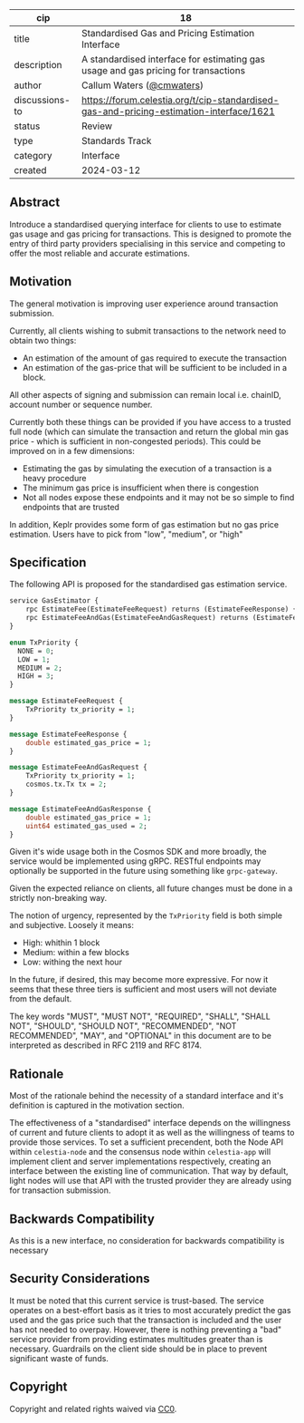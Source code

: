 | cip | 18 |
| - | - |
| title | Standardised Gas and Pricing Estimation Interface |
| description | A standardised interface for estimating gas usage and gas pricing for transactions |
| author | Callum Waters ([@cmwaters](https://github.com/cmwaters)) |
| discussions-to | <https://forum.celestia.org/t/cip-standardised-gas-and-pricing-estimation-interface/1621> |
| status | Review |
| type | Standards Track |
| category | Interface |
| created | 2024-03-12 |

## Abstract

Introduce a standardised querying interface for clients to use to estimate gas usage and gas pricing for transactions. This is designed to promote the entry of third party providers specialising in this service and competing to offer the most reliable and accurate estimations.

## Motivation

The general motivation is improving user experience around transaction submission.

Currently, all clients wishing to submit transactions to the network need to obtain two things:

- An estimation of the amount of gas required to execute the transaction
- An estimation of the gas-price that will be sufficient to be included in a block.
  
All other aspects of signing and submission can remain local i.e. chainID, account number or sequence number.

Currently both these things can be provided if you have access to a trusted full node (which can simulate the transaction and return the global min gas price - which is sufficient in non-congested periods). This could be improved on in a few dimensions:

- Estimating the gas by simulating the execution of a transaction is a heavy procedure
- The minimum gas price is insufficient when there is congestion
- Not all nodes expose these endpoints and it may not be so simple to find endpoints that are trusted

In addition, Keplr provides some form of gas estimation but no gas price estimation. Users have to pick from "low", "medium", or "high"

## Specification

The following API is proposed for the standardised gas estimation service.

```proto
service GasEstimator {
    rpc EstimateFee(EstimateFeeRequest) returns (EstimateFeeResponse) {}
    rpc EstimateFeeAndGas(EstimateFeeAndGasRequest) returns (EstimateFeeAndGasResponse) {}
}

enum TxPriority {
  NONE = 0;
  LOW = 1;
  MEDIUM = 2;
  HIGH = 3;
}

message EstimateFeeRequest {
    TxPriority tx_priority = 1;
}

message EstimateFeeResponse {
    double estimated_gas_price = 1;
}

message EstimateFeeAndGasRequest {
    TxPriority tx_priority = 1;
    cosmos.tx.Tx tx = 2;
}

message EstimateFeeAndGasResponse {
    double estimated_gas_price = 1;
    uint64 estimated_gas_used = 2;
}


```

Given it's wide usage both in the Cosmos SDK and more broadly, the service would be implemented using gRPC. RESTful endpoints may optionally be supported in the future using something like `grpc-gateway`.

Given the expected reliance on clients, all future changes must be done in a strictly non-breaking way.

The notion of urgency, represented by the `TxPriority` field is both simple and subjective. Loosely it means:

- High: whithin 1 block
- Medium: within a few blocks
- Low: withing the next hour

In the future, if desired, this may become more expressive. For now it seems that these three tiers is sufficient and most users will not deviate from the default.

The key words "MUST", "MUST NOT", "REQUIRED", "SHALL", "SHALL NOT", "SHOULD", "SHOULD NOT", "RECOMMENDED", "NOT RECOMMENDED", "MAY", and "OPTIONAL" in this document are to be interpreted as described in RFC 2119 and RFC 8174.

## Rationale

Most of the rationale behind the necessity of a standard interface and it's definition is captured in the motivation section.

The effectiveness of a "standardised" interface depends on the willingness of current and future clients to adopt it as well as the willingness of teams to provide those services. To set a sufficient precendent, both the Node API within `celestia-node` and the consensus node within `celestia-app` will implement client and server implementations respectively, creating an interface between the existing line of communication. That way by default, light nodes will use that API with the trusted provider they are already using for transaction submission.

## Backwards Compatibility

As this is a new interface, no consideration for backwards compatibility is necessary

## Security Considerations

It must be noted that this current service is trust-based. The service operates on a best-effort basis as it tries to most accurately predict the gas used and the gas price such that the transaction is included and the user has not needed to overpay. However, there is nothing preventing a "bad" service provider from providing estimates multitudes greater than is necessary. Guardrails on the client side should be in place to prevent significant waste of funds.

## Copyright

Copyright and related rights waived via [CC0](https://github.com/celestiaorg/CIPs/blob/main/LICENSE).
